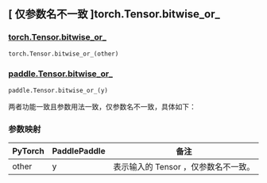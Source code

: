 ## [ 仅参数名不一致 ]torch.Tensor.bitwise_or_

### [torch.Tensor.bitwise_or_](https://pytorch.org/docs/stable/generated/torch.Tensor.bitwise_or_.html)

```python
torch.Tensor.bitwise_or_(other)
```

### [paddle.Tensor.bitwise_or_]()

```python
paddle.Tensor.bitwise_or_(y)
```

两者功能一致且参数用法一致，仅参数名不一致，具体如下：

### 参数映射

| PyTorch       | PaddlePaddle | 备注                                                   |
| ------------- | ------------ | ------------------------------------------------------ |
| other  |   y   | 表示输入的 Tensor ，仅参数名不一致。 |
